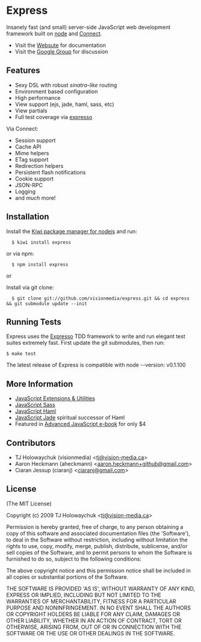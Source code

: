 
# Express
      
  Insanely fast (and small) server-side JavaScript web development framework
  built on [node](http://nodejs.org) and [Connect](http://github.com/extjs/Connect).

  * Visit the [Websute](http://expressjs.com) for documentation
  * Visit the [Google Group](http://groups.google.com/group/express-js) for discussion
  
## Features

  * Sexy DSL with robust _sinatra-like_ routing
  * Environment based configuration
  * High performance
  * View support (ejs, jade, haml, sass, etc)
  * View partials
  * Full test coverage via [expresso](http://github.com/visionmedia/expresso)

Via Connect:

  * Session support
  * Cache API
  * Mime helpers
  * ETag support
  * Redirection helpers
  * Persistent flash notifications
  * Cookie support
  * JSON-RPC
  * Logging
  * and _much_ more!
  
## Installation

  Install the [Kiwi package manager for nodejs](http://github.com/visionmedia/kiwi)
  and run:
  
      $ kiwi install express

or via npm:

      $ npm install express

or

  Install via git clone:
  
      $ git clone git://github.com/visionmedia/express.git && cd express && git submodule update --init

## Running Tests

Express uses the [Expresso](http://github.com/visionmedia/expresso) TDD
framework to write and run elegant test suites extremely fast. First update
the git submodules, then run:

    $ make test
    
The latest release of Express is compatible with node --version:
    v0.1.100
    
## More Information

  * [JavaScript Extensions &amp; Utilities](http://github.com/visionmedia/ext.js)
  * [JavaScript Sass](http://github.com/visionmedia/sass.js)
  * [JavaScript Haml](http://github.com/visionmedia/haml.js)
  * [JavaScript Jade](http://github.com/visionmedia/jade) spiritual successor of Haml
  * Featured in [Advanced JavaScript e-book](http://www.dev-mag.com/2010/02/18/advanced-javascript/) for only $4
    
## Contributors

  * TJ Holowaychuk (visionmedia) &lt;tj@vision-media.ca&gt;
  * Aaron Heckmann (aheckmann) &lt;aaron.heckmann+github@gmail.com&gt;
  * Ciaran Jessup (ciaranj) &lt;ciaranj@gmail.com&gt;
    
## License 

(The MIT License)

Copyright (c) 2009 TJ Holowaychuk &lt;tj@vision-media.ca&gt;

Permission is hereby granted, free of charge, to any person obtaining
a copy of this software and associated documentation files (the
'Software'), to deal in the Software without restriction, including
without limitation the rights to use, copy, modify, merge, publish,
distribute, sublicense, and/or sell copies of the Software, and to
permit persons to whom the Software is furnished to do so, subject to
the following conditions:

The above copyright notice and this permission notice shall be
included in all copies or substantial portions of the Software.

THE SOFTWARE IS PROVIDED 'AS IS', WITHOUT WARRANTY OF ANY KIND,
EXPRESS OR IMPLIED, INCLUDING BUT NOT LIMITED TO THE WARRANTIES OF
MERCHANTABILITY, FITNESS FOR A PARTICULAR PURPOSE AND NONINFRINGEMENT.
IN NO EVENT SHALL THE AUTHORS OR COPYRIGHT HOLDERS BE LIABLE FOR ANY
CLAIM, DAMAGES OR OTHER LIABILITY, WHETHER IN AN ACTION OF CONTRACT,
TORT OR OTHERWISE, ARISING FROM, OUT OF OR IN CONNECTION WITH THE
SOFTWARE OR THE USE OR OTHER DEALINGS IN THE SOFTWARE.
